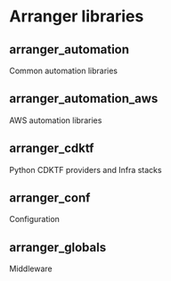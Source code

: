 # Arranger libraries

## arranger_automation

Common automation libraries

## arranger_automation_aws

AWS automation libraries

## arranger_cdktf

Python CDKTF providers and Infra stacks

## arranger_conf

Configuration

## arranger_globals

Middleware